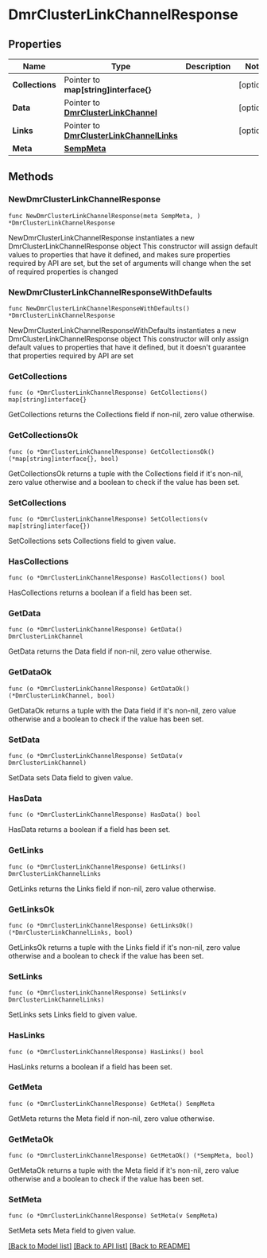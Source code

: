 # DmrClusterLinkChannelResponse

## Properties

Name | Type | Description | Notes
------------ | ------------- | ------------- | -------------
**Collections** | Pointer to **map[string]interface{}** |  | [optional] 
**Data** | Pointer to [**DmrClusterLinkChannel**](DmrClusterLinkChannel.md) |  | [optional] 
**Links** | Pointer to [**DmrClusterLinkChannelLinks**](DmrClusterLinkChannelLinks.md) |  | [optional] 
**Meta** | [**SempMeta**](SempMeta.md) |  | 

## Methods

### NewDmrClusterLinkChannelResponse

`func NewDmrClusterLinkChannelResponse(meta SempMeta, ) *DmrClusterLinkChannelResponse`

NewDmrClusterLinkChannelResponse instantiates a new DmrClusterLinkChannelResponse object
This constructor will assign default values to properties that have it defined,
and makes sure properties required by API are set, but the set of arguments
will change when the set of required properties is changed

### NewDmrClusterLinkChannelResponseWithDefaults

`func NewDmrClusterLinkChannelResponseWithDefaults() *DmrClusterLinkChannelResponse`

NewDmrClusterLinkChannelResponseWithDefaults instantiates a new DmrClusterLinkChannelResponse object
This constructor will only assign default values to properties that have it defined,
but it doesn't guarantee that properties required by API are set

### GetCollections

`func (o *DmrClusterLinkChannelResponse) GetCollections() map[string]interface{}`

GetCollections returns the Collections field if non-nil, zero value otherwise.

### GetCollectionsOk

`func (o *DmrClusterLinkChannelResponse) GetCollectionsOk() (*map[string]interface{}, bool)`

GetCollectionsOk returns a tuple with the Collections field if it's non-nil, zero value otherwise
and a boolean to check if the value has been set.

### SetCollections

`func (o *DmrClusterLinkChannelResponse) SetCollections(v map[string]interface{})`

SetCollections sets Collections field to given value.

### HasCollections

`func (o *DmrClusterLinkChannelResponse) HasCollections() bool`

HasCollections returns a boolean if a field has been set.

### GetData

`func (o *DmrClusterLinkChannelResponse) GetData() DmrClusterLinkChannel`

GetData returns the Data field if non-nil, zero value otherwise.

### GetDataOk

`func (o *DmrClusterLinkChannelResponse) GetDataOk() (*DmrClusterLinkChannel, bool)`

GetDataOk returns a tuple with the Data field if it's non-nil, zero value otherwise
and a boolean to check if the value has been set.

### SetData

`func (o *DmrClusterLinkChannelResponse) SetData(v DmrClusterLinkChannel)`

SetData sets Data field to given value.

### HasData

`func (o *DmrClusterLinkChannelResponse) HasData() bool`

HasData returns a boolean if a field has been set.

### GetLinks

`func (o *DmrClusterLinkChannelResponse) GetLinks() DmrClusterLinkChannelLinks`

GetLinks returns the Links field if non-nil, zero value otherwise.

### GetLinksOk

`func (o *DmrClusterLinkChannelResponse) GetLinksOk() (*DmrClusterLinkChannelLinks, bool)`

GetLinksOk returns a tuple with the Links field if it's non-nil, zero value otherwise
and a boolean to check if the value has been set.

### SetLinks

`func (o *DmrClusterLinkChannelResponse) SetLinks(v DmrClusterLinkChannelLinks)`

SetLinks sets Links field to given value.

### HasLinks

`func (o *DmrClusterLinkChannelResponse) HasLinks() bool`

HasLinks returns a boolean if a field has been set.

### GetMeta

`func (o *DmrClusterLinkChannelResponse) GetMeta() SempMeta`

GetMeta returns the Meta field if non-nil, zero value otherwise.

### GetMetaOk

`func (o *DmrClusterLinkChannelResponse) GetMetaOk() (*SempMeta, bool)`

GetMetaOk returns a tuple with the Meta field if it's non-nil, zero value otherwise
and a boolean to check if the value has been set.

### SetMeta

`func (o *DmrClusterLinkChannelResponse) SetMeta(v SempMeta)`

SetMeta sets Meta field to given value.



[[Back to Model list]](../README.md#documentation-for-models) [[Back to API list]](../README.md#documentation-for-api-endpoints) [[Back to README]](../README.md)


